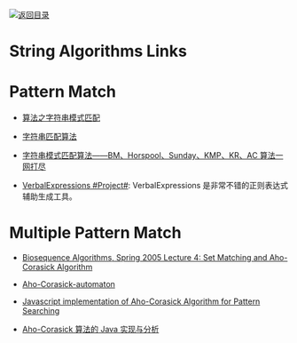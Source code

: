 [![返回目录](https://user-images.githubusercontent.com/5803001/38079637-ff0abcf0-3371-11e8-9b76-ad651620afc7.jpg)](https://github.com/wxyyxc1992/Awesome-Lists)

# String Algorithms Links

# Pattern Match

- [算法之字符串模式匹配](https://zhuanlan.zhihu.com/p/24649304)

- [字符串匹配算法](http://blog.rainy.im/2016/04/24/string-find/)

- [字符串模式匹配算法——BM、Horspool、Sunday、KMP、KR、AC 算法一网打尽](http://dsqiu.iteye.com/blog/1700312)

- [VerbalExpressions #Project#](https://github.com/VerbalExpressions): VerbalExpressions 是非常不错的正则表达式辅助生成工具。

# Multiple Pattern Match

- [Biosequence Algorithms, Spring 2005 Lecture 4: Set Matching and Aho-Corasick Algorithm](https://www.cs.uku.fi/~kilpelai/BSA05/lectures/slides04.pdf)

- [Aho-Corasick-automaton](https://maples.me/algorithm/2016/04/09/Aho-Corasick-automaton/)

- [Javascript implementation of Aho-Corasick Algorithm for Pattern Searching](http://6me.us/lnzv)

- [Aho-Corasick 算法的 Java 实现与分析](http://6me.us/oaFP6)

